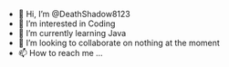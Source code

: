 - 👋 Hi, I’m @DeathShadow8123
- 👀 I’m interested in Coding
- 🌱 I’m currently learning Java
- 💞️ I’m looking to collaborate on nothing at the moment
- 📫 How to reach me ...

<!---
DeathShadow8123/DeathShadow8123 is a ✨ special ✨ repository because its `README.md` (this file) appears on your GitHub profile.
You can click the Preview link to take a look at your changes.
--->
